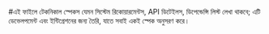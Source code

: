 #এই ফাইলে টেকনিকাল স্পেকস যেমন সিস্টেম রিকোয়ারমেন্টস, API ডিটেইলস, ডিপেন্ডেন্সি লিস্ট লেখা থাকবে; এটি ডেভেলপমেন্ট এবং ইন্টিগ্রেশনের জন্য তৈরি, যাতে সবাই একই স্পেক অনুসরণ করে।
